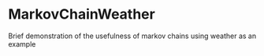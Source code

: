 # MarkovChainWeather
Brief demonstration of the usefulness of markov chains using weather as an example
